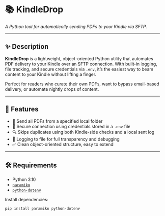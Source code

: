 # 📚 KindleDrop

*A Python tool for automatically sending PDFs to your Kindle via SFTP.*

---

## ✨ Description

**KindleDrop** is a lightweight, object-oriented Python utility that automates PDF delivery to your Kindle over an SFTP connection. With built-in logging, file tracking, and secure credentials via `.env`, it’s the easiest way to beam content to your Kindle without lifting a finger.

Perfect for readers who curate their own PDFs, want to bypass email-based delivery, or automate nightly drops of content.

---

## 🚀 Features

- 📁 Send all PDFs from a specified local folder
- 🔐 Secure connection using credentials stored in a `.env` file
- 🔍 Skips duplicates using both Kindle-side checks and a local sent log
- 📜 Logging to file for full transparency and debugging
- ✅ Clean object-oriented structure, easy to extend

---

## 🛠 Requirements

- Python 3.10
- [`paramiko`](https://pypi.org/project/paramiko/)
- [`python-dotenv`](https://pypi.org/project/python-dotenv/)

Install dependencies:

```bash
pip install paramiko python-dotenv
